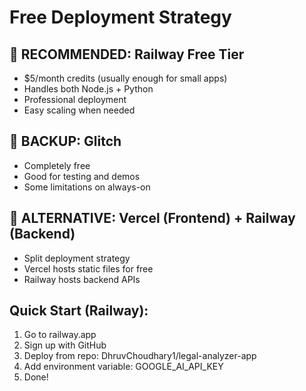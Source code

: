 # Free Deployment Strategy

## 🥇 RECOMMENDED: Railway Free Tier
- $5/month credits (usually enough for small apps)
- Handles both Node.js + Python
- Professional deployment
- Easy scaling when needed

## 🥈 BACKUP: Glitch
- Completely free
- Good for testing and demos
- Some limitations on always-on

## 🥉 ALTERNATIVE: Vercel (Frontend) + Railway (Backend)
- Split deployment strategy
- Vercel hosts static files for free
- Railway hosts backend APIs

## Quick Start (Railway):
1. Go to railway.app
2. Sign up with GitHub
3. Deploy from repo: DhruvChoudhary1/legal-analyzer-app
4. Add environment variable: GOOGLE_AI_API_KEY
5. Done!

